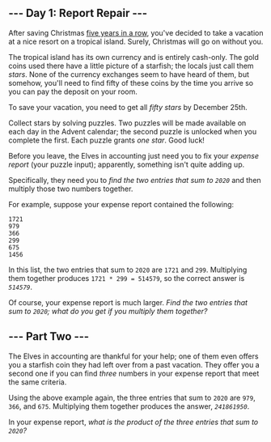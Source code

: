 ## --- Day 1: Report Repair ---

After saving Christmas [five years in a row](/events), you've decided to take a vacation at a nice resort on a tropical island. <span title="WHAT COULD GO WRONG">Surely</span>, Christmas will go on without you.

The tropical island has its own currency and is entirely cash-only. The gold coins used there have a little picture of a starfish; the locals just call them <em class="star">stars</em>. None of the currency exchanges seem to have heard of them, but somehow, you'll need to find fifty of these coins by the time you arrive so you can pay the deposit on your room.

To save your vacation, you need to get all <em class="star">fifty stars</em> by December 25th.

Collect stars by solving puzzles. Two puzzles will be made available on each day in the Advent calendar; the second puzzle is unlocked when you complete the first. Each puzzle grants <em class="star">one star</em>. Good luck!

Before you leave, the Elves in accounting just need you to fix your _expense report_ (your puzzle input); apparently, something isn't quite adding up.

Specifically, they need you to _find the two entries that sum to `` 2020 ``_ and then multiply those two numbers together.

For example, suppose your expense report contained the following:

    1721
    979
    366
    299
    675
    1456

In this list, the two entries that sum to `` 2020 `` are `` 1721 `` and `` 299 ``. Multiplying them together produces `` 1721 * 299 = 514579 ``, so the correct answer is <code><em>514579</em></code>.

Of course, your expense report is much larger. _Find the two entries that sum to `` 2020 ``; what do you get if you multiply them together?_

## --- Part Two ---

The Elves in accounting are thankful for your help; one of them even offers you a starfish coin they had left over from a past vacation. They offer you a second one if you can find _three_ numbers in your expense report that meet the same criteria.

Using the above example again, the three entries that sum to `` 2020 `` are `` 979 ``, `` 366 ``, and `` 675 ``. Multiplying them together produces the answer, <code><em>241861950</em></code>.

In your expense report, _what is the product of the three entries that sum to `` 2020 ``?_